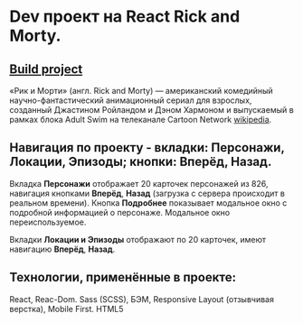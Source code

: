 # Dev проект на React Rick and Morty.

## [Build project](https://uglyghoulchrist.github.io/RickAndMortyReactBuild/)

«Рик и Морти» (англ. Rick and Morty) — американский комедийный научно-фантастический анимационный сериал для взрослых, созданный Джастином Ройландом и Дэном Хармоном и выпускаемый в рамках блока Adult Swim на телеканале Cartoon Network [wikipedia](https://ru.wikipedia.org/wiki/%D0%A0%D0%B8%D0%BA_%D0%B8_%D0%9C%D0%BE%D1%80%D1%82%D0%B8). 

## Навигация по проекту - вкладки: Персонажи, Локации, Эпизоды; кнопки: Вперёд, Назад.

Вкладка **Персонажи** отображает 20 карточек персонажей из 826, навигация кнопками **Вперёд**, **Назад** (загрузка с сервера происходит в реальном времени). Кнопка **Подробнее** показывает модальное окно с подробной информацией о персонаже. Модальное окно переиспользуемое.

Вкладки **Локации и Эпизоды** отображают по 20 карточек, имеют навигацию **Вперёд**, **Назад**.

## Технологии, применённые в проекте:

React, Reac-Dom.
Sass (SCSS), БЭМ, Responsive Layout (отзывчивая верстка), Mobile First.
HTML5

